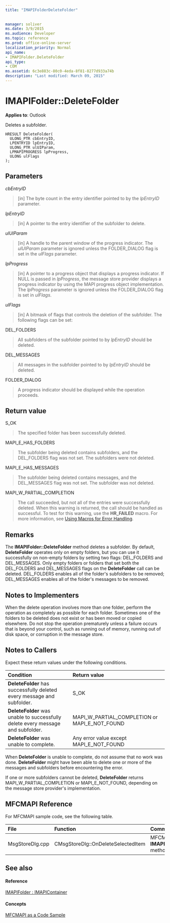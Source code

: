 ```yaml
---
title: "IMAPIFolderDeleteFolder"
 
 
manager: soliver
ms.date: 3/9/2015
ms.audience: Developer
ms.topic: reference
ms.prod: office-online-server
localization_priority: Normal
api_name:
- IMAPIFolder.DeleteFolder
api_type:
- COM
ms.assetid: 6c3e883c-80c0-4eda-8f81-8277d933a74b
description: "Last modified: March 09, 2015"
---
```


# IMAPIFolder::DeleteFolder

  
  
**Applies to**: Outlook 
  
Deletes a subfolder.
  
```
HRESULT DeleteFolder(
  ULONG_PTR cbEntryID,
  LPENTRYID lpEntryID,
  ULONG_PTR ulUIParam,
  LPMAPIPROGRESS lpProgress,
  ULONG ulFlags
);
```

## Parameters

 _cbEntryID_
  
> [in] The byte count in the entry identifier pointed to by the  _lpEntryID_ parameter. 
    
 _lpEntryID_
  
> [in] A pointer to the entry identifier of the subfolder to delete.
    
 _ulUIParam_
  
> [in] A handle to the parent window of the progress indicator. The  _ulUIParam_ parameter is ignored unless the FOLDER_DIALOG flag is set in the  _ulFlags_ parameter. 
    
 _lpProgress_
  
> [in] A pointer to a progress object that displays a progress indicator. If NULL is passed in  _lpProgress_, the message store provider displays a progress indicator by using the MAPI progress object implementation. The  _lpProgress_ parameter is ignored unless the FOLDER_DIALOG flag is set in  _ulFlags_.
    
 _ulFlags_
  
> [in] A bitmask of flags that controls the deletion of the subfolder. The following flags can be set:
    
DEL_FOLDERS 
  
> All subfolders of the subfolder pointed to by  _lpEntryID_ should be deleted. 
    
DEL_MESSAGES 
  
> All messages in the subfolder pointed to by  _lpEntryID_ should be deleted. 
    
FOLDER_DIALOG 
  
> A progress indicator should be displayed while the operation proceeds.
    
## Return value

S_OK 
  
> The specified folder has been successfully deleted.
    
MAPI_E_HAS_FOLDERS 
  
> The subfolder being deleted contains subfolders, and the DEL_FOLDERS flag was not set. The subfolders were not deleted.
    
MAPI_E_HAS_MESSAGES 
  
> The subfolder being deleted contains messages, and the DEL_MESSAGES flag was not set. The subfolder was not deleted.
    
MAPI_W_PARTIAL_COMPLETION 
  
> The call succeeded, but not all of the entries were successfully deleted. When this warning is returned, the call should be handled as successful. To test for this warning, use the **HR_FAILED** macro. For more information, see [Using Macros for Error Handling](using-macros-for-error-handling.md).
    
## Remarks

The **IMAPIFolder::DeleteFolder** method deletes a subfolder. By default, **DeleteFolder** operates only on empty folders, but you can use it successfully on non-empty folders by setting two flags: DEL_FOLDERS and DEL_MESSAGES. Only empty folders or folders that set both the DEL_FOLDERS and DEL_MESSAGES flags on the **DeleteFolder** call can be deleted. DEL_FOLDERS enables all of the folder's subfolders to be removed; DEL_MESSAGES enables all of the folder's messages to be removed. 
  
## Notes to Implementers

When the delete operation involves more than one folder, perform the operation as completely as possible for each folder. Sometimes one of the folders to be deleted does not exist or has been moved or copied elsewhere. Do not stop the operation prematurely unless a failure occurs that is beyond your control, such as running out of memory, running out of disk space, or corruption in the message store.
  
## Notes to Callers

Expect these return values under the following conditions.
  
|**Condition**|**Return value**|
|:-----|:-----|
|**DeleteFolder** has successfully deleted every message and subfolder.  <br/> |S_OK  <br/> |
|**DeleteFolder** was unable to successfully delete every message and subfolder.  <br/> |MAPI_W_PARTIAL_COMPLETION or MAPI_E_NOT_FOUND  <br/> |
|**DeleteFolder** was unable to complete.  <br/> |Any error value except MAPI_E_NOT_FOUND  <br/> |
   
When **DeleteFolder** is unable to complete, do not assume that no work was done. **DeleteFolder** might have been able to delete one or more of the messages and subfolders before encountering the error. 
  
If one or more subfolders cannot be deleted, **DeleteFolder** returns MAPI_W_PARTIAL_COMPLETION or MAPI_E_NOT_FOUND, depending on the message store provider's implementation. 
  
## MFCMAPI Reference

For MFCMAPI sample code, see the following table.
  
|**File**|**Function**|**Comment**|
|:-----|:-----|:-----|
|MsgStoreDlg.cpp  <br/> |CMsgStoreDlg::OnDeleteSelectedItem  <br/> |MFCMAPI uses the **IMAPIFolder::DeleteFolder** method to delete folders.  <br/> |
   
## See also

#### Reference

[IMAPIFolder : IMAPIContainer](imapifolderimapicontainer.md)
#### Concepts

[MFCMAPI as a Code Sample](mfcmapi-as-a-code-sample.md)

